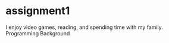# assignment1
I enjoy video games, reading, and spending time with my family.
Programming Background
